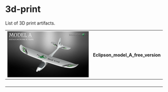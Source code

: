 # 3d-print
List of 3D print artifacts.

| ![plane](/Eclipson_model_A_free_version/docs/plane.png) | Eclipson_model_A_free_version |
| --- | --- |
| <img width=200/> | |
